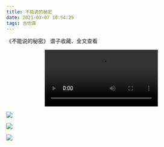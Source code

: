```yaml
---
title: 不能说的秘密
date: 2021-03-07 10:54:25
tags: 吉他谱
---
```


《不能说的秘密》
谱子收藏、全文查看<!--more-->

<video src="https://files.yournotes.cn/video%E4%B8%8D%E8%83%BD%E8%AF%B4%E7%9A%84%E7%A7%98%E5%AF%86.mp4" controls="controls" autoplay="autoplay" style="max-width:100%;display:block;margin-left:auto;margin-right:auto;">您的浏览器不支持视频标签</video>

![](https://gitee.com/Jasper-zh/blogImage/raw/master/%E4%B8%8D%E8%83%BD%E8%AF%B4%E7%9A%84%E7%A7%98%E5%AF%86%EF%BC%88%E5%90%89%E4%BB%96%E8%B0%B1%EF%BC%89/%E4%B8%8D%E8%83%BD%E8%AF%B4%E7%9A%84%E7%A7%98%E5%AF%861.webp)

![](https://gitee.com/Jasper-zh/blogImage/raw/master/%E4%B8%8D%E8%83%BD%E8%AF%B4%E7%9A%84%E7%A7%98%E5%AF%86%EF%BC%88%E5%90%89%E4%BB%96%E8%B0%B1%EF%BC%89/%E4%B8%8D%E8%83%BD%E8%AF%B4%E7%9A%84%E7%A7%98%E5%AF%862.webp)

![](https://gitee.com/Jasper-zh/blogImage/raw/master/%E4%B8%8D%E8%83%BD%E8%AF%B4%E7%9A%84%E7%A7%98%E5%AF%86%EF%BC%88%E5%90%89%E4%BB%96%E8%B0%B1%EF%BC%89/%E4%B8%8D%E8%83%BD%E8%AF%B4%E7%9A%84%E7%A7%98%E5%AF%863.webp)